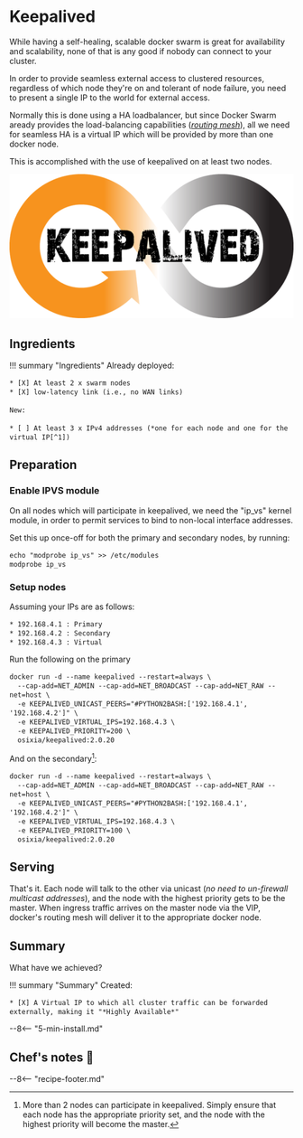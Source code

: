 # Keepalived

While having a self-healing, scalable docker swarm is great for availability and scalability, none of that is any good if nobody can connect to your cluster.

In order to provide seamless external access to clustered resources, regardless of which node they're on and tolerant of node failure, you need to present a single IP to the world for external access.

Normally this is done using a HA loadbalancer, but since Docker Swarm aready provides the load-balancing capabilities (*[routing mesh](https://docs.docker.com/engine/swarm/ingress/)*), all we need for seamless HA is a virtual IP which will be provided by more than one docker node.

This is accomplished with the use of keepalived on at least two nodes.

![Ceph Screenshot](../images/keepalived.png)

## Ingredients

!!! summary "Ingredients"
    Already deployed:

    * [X] At least 2 x swarm nodes
    * [X] low-latency link (i.e., no WAN links)

    New:

    * [ ] At least 3 x IPv4 addresses (*one for each node and one for the virtual IP[^1])

## Preparation

### Enable IPVS module

On all nodes which will participate in keepalived, we need the "ip_vs" kernel module, in order to permit services to bind to non-local interface addresses.

Set this up once-off for both the primary and secondary nodes, by running:

```
echo "modprobe ip_vs" >> /etc/modules
modprobe ip_vs
```

### Setup nodes

Assuming your IPs are as follows:

```
* 192.168.4.1 : Primary
* 192.168.4.2 : Secondary
* 192.168.4.3 : Virtual
```

Run the following on the primary
```
docker run -d --name keepalived --restart=always \
  --cap-add=NET_ADMIN --cap-add=NET_BROADCAST --cap-add=NET_RAW --net=host \
  -e KEEPALIVED_UNICAST_PEERS="#PYTHON2BASH:['192.168.4.1', '192.168.4.2']" \
  -e KEEPALIVED_VIRTUAL_IPS=192.168.4.3 \
  -e KEEPALIVED_PRIORITY=200 \
  osixia/keepalived:2.0.20
```

And on the secondary[^2]:
```
docker run -d --name keepalived --restart=always \
  --cap-add=NET_ADMIN --cap-add=NET_BROADCAST --cap-add=NET_RAW --net=host \
  -e KEEPALIVED_UNICAST_PEERS="#PYTHON2BASH:['192.168.4.1', '192.168.4.2']" \
  -e KEEPALIVED_VIRTUAL_IPS=192.168.4.3 \
  -e KEEPALIVED_PRIORITY=100 \
  osixia/keepalived:2.0.20
```

## Serving

That's it. Each node will talk to the other via unicast (*no need to un-firewall multicast addresses*), and the node with the highest priority gets to be the master. When ingress traffic arrives on the master node via the VIP, docker's routing mesh will deliver it to the appropriate docker node.


## Summary

What have we achieved?

!!! summary "Summary"
    Created:

    * [X] A Virtual IP to which all cluster traffic can be forwarded externally, making it "*Highly Available*"

--8<-- "5-min-install.md"


## Chef's notes 📓

[^1]: Some hosting platforms (*OpenStack, for one*) won't allow you to simply "claim" a virtual IP. Each node is only able to receive traffic targetted to its unique IP, unless certain security controls are disabled by the cloud administrator. In this case, keepalived is not the right solution, and a platform-specific load-balancing solution should be used. In OpenStack, this is Neutron's "Load Balancer As A Service" (LBAAS) component. AWS, GCP and Azure would likely include similar protections.
[^2]: More than 2 nodes can participate in keepalived. Simply ensure that each node has the appropriate priority set, and the node with the highest priority will become the master.

--8<-- "recipe-footer.md"